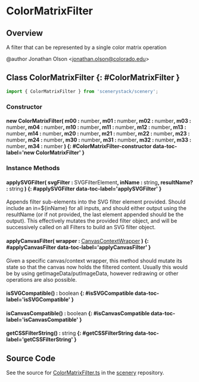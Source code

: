 # ColorMatrixFilter

## Overview

A filter that can be represented by a single color matrix operation

@author Jonathan Olson &lt;jonathan.olson@colorado.edu&gt;

## Class ColorMatrixFilter {: #ColorMatrixFilter }


```js
import { ColorMatrixFilter } from 'scenerystack/scenery';
```
### Constructor

#### new ColorMatrixFilter( m00 : <span style="font-weight: 400;"><span style="color: hsla(calc(var(--md-hue) + 180deg),80%,40%,1);">number</span></span>, m01 : <span style="font-weight: 400;"><span style="color: hsla(calc(var(--md-hue) + 180deg),80%,40%,1);">number</span></span>, m02 : <span style="font-weight: 400;"><span style="color: hsla(calc(var(--md-hue) + 180deg),80%,40%,1);">number</span></span>, m03 : <span style="font-weight: 400;"><span style="color: hsla(calc(var(--md-hue) + 180deg),80%,40%,1);">number</span></span>, m04 : <span style="font-weight: 400;"><span style="color: hsla(calc(var(--md-hue) + 180deg),80%,40%,1);">number</span></span>, m10 : <span style="font-weight: 400;"><span style="color: hsla(calc(var(--md-hue) + 180deg),80%,40%,1);">number</span></span>, m11 : <span style="font-weight: 400;"><span style="color: hsla(calc(var(--md-hue) + 180deg),80%,40%,1);">number</span></span>, m12 : <span style="font-weight: 400;"><span style="color: hsla(calc(var(--md-hue) + 180deg),80%,40%,1);">number</span></span>, m13 : <span style="font-weight: 400;"><span style="color: hsla(calc(var(--md-hue) + 180deg),80%,40%,1);">number</span></span>, m14 : <span style="font-weight: 400;"><span style="color: hsla(calc(var(--md-hue) + 180deg),80%,40%,1);">number</span></span>, m20 : <span style="font-weight: 400;"><span style="color: hsla(calc(var(--md-hue) + 180deg),80%,40%,1);">number</span></span>, m21 : <span style="font-weight: 400;"><span style="color: hsla(calc(var(--md-hue) + 180deg),80%,40%,1);">number</span></span>, m22 : <span style="font-weight: 400;"><span style="color: hsla(calc(var(--md-hue) + 180deg),80%,40%,1);">number</span></span>, m23 : <span style="font-weight: 400;"><span style="color: hsla(calc(var(--md-hue) + 180deg),80%,40%,1);">number</span></span>, m24 : <span style="font-weight: 400;"><span style="color: hsla(calc(var(--md-hue) + 180deg),80%,40%,1);">number</span></span>, m30 : <span style="font-weight: 400;"><span style="color: hsla(calc(var(--md-hue) + 180deg),80%,40%,1);">number</span></span>, m31 : <span style="font-weight: 400;"><span style="color: hsla(calc(var(--md-hue) + 180deg),80%,40%,1);">number</span></span>, m32 : <span style="font-weight: 400;"><span style="color: hsla(calc(var(--md-hue) + 180deg),80%,40%,1);">number</span></span>, m33 : <span style="font-weight: 400;"><span style="color: hsla(calc(var(--md-hue) + 180deg),80%,40%,1);">number</span></span>, m34 : <span style="font-weight: 400;"><span style="color: hsla(calc(var(--md-hue) + 180deg),80%,40%,1);">number</span></span> ) {: #ColorMatrixFilter-constructor data-toc-label='new ColorMatrixFilter' }

### Instance Methods

#### applySVGFilter( svgFilter : <span style="font-weight: 400;">SVGFilterElement</span>, inName : <span style="font-weight: 400;"><span style="color: hsla(calc(var(--md-hue) + 180deg),80%,40%,1);">string</span></span>, resultName? : <span style="font-weight: 400;"><span style="color: hsla(calc(var(--md-hue) + 180deg),80%,40%,1);">string</span></span> ) {: #applySVGFilter data-toc-label='applySVGFilter' }

Appends filter sub-elements into the SVG filter element provided. Should include an in=${inName} for all inputs,
and should either output using the resultName (or if not provided, the last element appended should be the output).
This effectively mutates the provided filter object, and will be successively called on all Filters to build an
SVG filter object.

#### applyCanvasFilter( wrapper : <span style="font-weight: 400;">[CanvasContextWrapper](../scenery/CanvasContextWrapper.md)</span> ) {: #applyCanvasFilter data-toc-label='applyCanvasFilter' }

Given a specific canvas/context wrapper, this method should mutate its state so that the canvas now holds the
filtered content. Usually this would be by using getImageData/putImageData, however redrawing or other operations
are also possible.

#### isSVGCompatible() : <span style="font-weight: 400;"><span style="color: hsla(calc(var(--md-hue) + 180deg),80%,40%,1);">boolean</span></span> {: #isSVGCompatible data-toc-label='isSVGCompatible' }

#### isCanvasCompatible() : <span style="font-weight: 400;"><span style="color: hsla(calc(var(--md-hue) + 180deg),80%,40%,1);">boolean</span></span> {: #isCanvasCompatible data-toc-label='isCanvasCompatible' }

#### getCSSFilterString() : <span style="font-weight: 400;"><span style="color: hsla(calc(var(--md-hue) + 180deg),80%,40%,1);">string</span></span> {: #getCSSFilterString data-toc-label='getCSSFilterString' }



## Source Code

See the source for [ColorMatrixFilter.ts](https://github.com/phetsims/scenery/blob/main/js/filters/ColorMatrixFilter.ts) in the [scenery](https://github.com/phetsims/scenery) repository.
